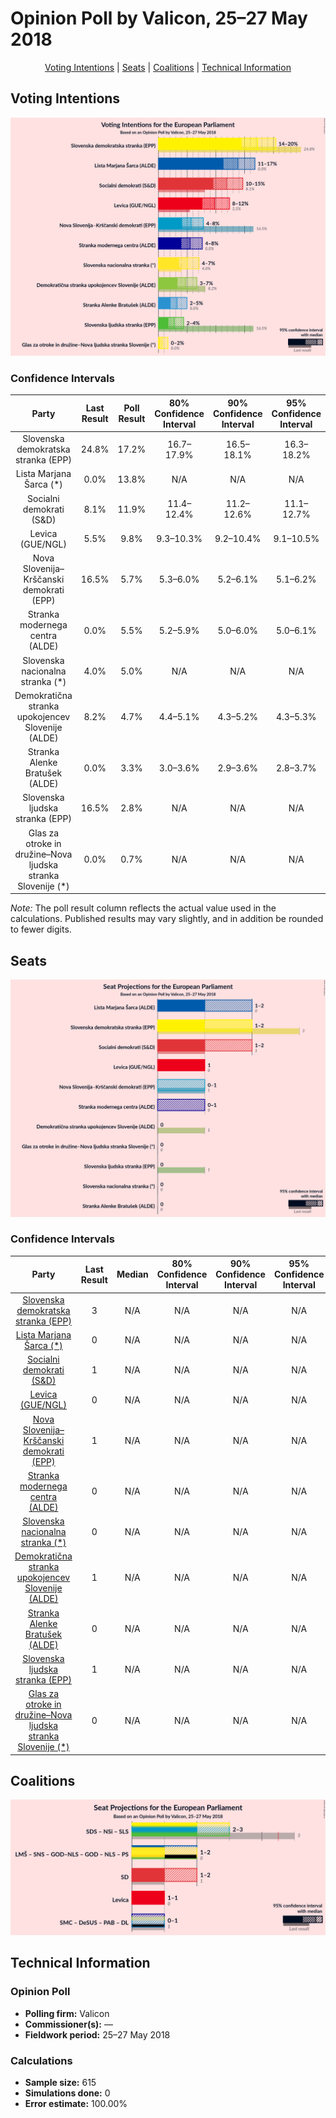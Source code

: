 # Opinion Poll by Valicon, 25–27 May 2018

<p align="center"><a href="#voting-intentions">Voting Intentions</a> | <a href="#seats">Seats</a> | <a href="#coalitions">Coalitions</a> | <a href="#technical-information">Technical Information</a></p>

## Voting Intentions

![Graph with voting intentions not yet produced](2018-05-27-Valicon.png "Voting Intentions")

### Confidence Intervals

| Party | Last Result | Poll Result | 80% Confidence Interval | 90% Confidence Interval | 95% Confidence Interval | 99% Confidence Interval |
|:-----:|:-----------:|:-----------:|:-----------------------:|:-----------------------:|:-----------------------:|:-----------------------:|
| Slovenska demokratska stranka (EPP) | 24.8% | 17.2% | 16.7–17.9% |16.5–18.1% |16.3–18.2% |16.1–18.5% |
| Lista Marjana Šarca (*) | 0.0% | 13.8% | N/A |N/A |N/A |N/A |
| Socialni demokrati (S&D) | 8.1% | 11.9% | 11.4–12.4% |11.2–12.6% |11.1–12.7% |10.9–13.0% |
| Levica (GUE/NGL) | 5.5% | 9.8% | 9.3–10.3% |9.2–10.4% |9.1–10.5% |8.8–10.8% |
| Nova Slovenija–Krščanski demokrati (EPP) | 16.5% | 5.7% | 5.3–6.0% |5.2–6.1% |5.1–6.2% |4.9–6.4% |
| Stranka modernega centra (ALDE) | 0.0% | 5.5% | 5.2–5.9% |5.0–6.0% |5.0–6.1% |4.8–6.3% |
| Slovenska nacionalna stranka (*) | 4.0% | 5.0% | N/A |N/A |N/A |N/A |
| Demokratična stranka upokojencev Slovenije (ALDE) | 8.2% | 4.7% | 4.4–5.1% |4.3–5.2% |4.3–5.3% |4.1–5.5% |
| Stranka Alenke Bratušek (ALDE) | 0.0% | 3.3% | 3.0–3.6% |2.9–3.6% |2.8–3.7% |2.7–3.9% |
| Slovenska ljudska stranka (EPP) | 16.5% | 2.8% | N/A |N/A |N/A |N/A |
| Glas za otroke in družine–Nova ljudska stranka Slovenije (*) | 0.0% | 0.7% | N/A |N/A |N/A |N/A |

*Note:* The poll result column reflects the actual value used in the calculations. Published results may vary slightly, and in addition be rounded to fewer digits.

## Seats

![Graph with seats not yet produced](2018-05-27-Valicon-seats.png "Seats")

### Confidence Intervals

| Party | Last Result | Median | 80% Confidence Interval | 90% Confidence Interval | 95% Confidence Interval | 99% Confidence Interval |
|:-----:|:-----------:|:------:|:-----------------------:|:-----------------------:|:-----------------------:|:-----------------------:|
| <a href="#slovenska-demokratska-stranka-(epp)">Slovenska demokratska stranka (EPP)</a> | 3 | N/A | N/A |N/A |N/A |N/A |
| <a href="#lista-marjana-šarca-(*)">Lista Marjana Šarca (*)</a> | 0 | N/A | N/A |N/A |N/A |N/A |
| <a href="#socialni-demokrati-(s&d)">Socialni demokrati (S&D)</a> | 1 | N/A | N/A |N/A |N/A |N/A |
| <a href="#levica-(gue/ngl)">Levica (GUE/NGL)</a> | 0 | N/A | N/A |N/A |N/A |N/A |
| <a href="#nova-slovenija–krščanski-demokrati-(epp)">Nova Slovenija–Krščanski demokrati (EPP)</a> | 1 | N/A | N/A |N/A |N/A |N/A |
| <a href="#stranka-modernega-centra-(alde)">Stranka modernega centra (ALDE)</a> | 0 | N/A | N/A |N/A |N/A |N/A |
| <a href="#slovenska-nacionalna-stranka-(*)">Slovenska nacionalna stranka (*)</a> | 0 | N/A | N/A |N/A |N/A |N/A |
| <a href="#demokratična-stranka-upokojencev-slovenije-(alde)">Demokratična stranka upokojencev Slovenije (ALDE)</a> | 1 | N/A | N/A |N/A |N/A |N/A |
| <a href="#stranka-alenke-bratušek-(alde)">Stranka Alenke Bratušek (ALDE)</a> | 0 | N/A | N/A |N/A |N/A |N/A |
| <a href="#slovenska-ljudska-stranka-(epp)">Slovenska ljudska stranka (EPP)</a> | 1 | N/A | N/A |N/A |N/A |N/A |
| <a href="#glas-za-otroke-in-družine–nova-ljudska-stranka-slovenije-(*)">Glas za otroke in družine–Nova ljudska stranka Slovenije (*)</a> | 0 | N/A | N/A |N/A |N/A |N/A |


## Coalitions

![Graph with coalitions seats not yet produced](2018-05-27-Valicon-coalitions-seats.png "Coalitions Seats")


## Technical Information

### Opinion Poll

+ **Polling firm:** Valicon
+ **Commissioner(s):** —
+ **Fieldwork period:** 25–27 May 2018

### Calculations

+ **Sample size:** 615
+ **Simulations done:** 0
+ **Error estimate:** 100.00%

